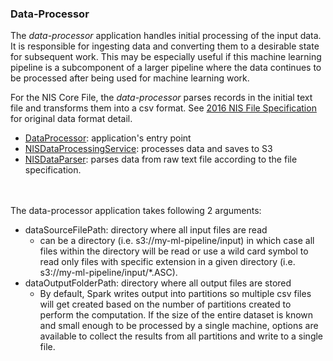 ### Data-Processor

The _data-processor_ application handles initial processing of the input data. It is responsible for ingesting data and converting them to a desirable state for subsequent work. This may be especially useful if this machine learning pipeline is a subcomponent of a larger pipeline where the data continues to be processed after being used for machine learning work. 

For the NIS Core File, the _data-processor_ parses records in the initial text file and transforms them into a csv format.
See <a href = "https://www.hcup-us.ahrq.gov/db/nation/nis/tools/stats/FileSpecifications_NIS_2016_Core.TXT">2016 NIS File Specification</a> for original data format detail.

- <a href = "https://github.com/dalinkim/ml-pipeline/blob/master/data-processor/src/main/scala/edu/uwm/cs/DataProcessor.scala">DataProcessor</a>: application's entry point 
- <a href = "https://github.com/dalinkim/ml-pipeline/blob/master/data-processor/src/main/scala/edu/uwm/cs/NISDataProcessingService.scala">NISDataProcessingService</a>: processes data and saves to S3
- <a href = "https://github.com/dalinkim/ml-pipeline/blob/master/data-processor/src/main/scala/edu/uwm/cs/NISDataParser.scala">NISDataParser</a>: parses data from raw text file according to the file specification.

<br><br>
The data-processor application takes following 2 arguments: 
- dataSourceFilePath: directory where all input files are read
   - can be a directory (i.e. s3://my-ml-pipeline/input) in which case all files within the directory will be read or use a wild card symbol to read only files with specific extension in a given directory (i.e. s3://my-ml-pipeline/input/*.ASC).
- dataOutputFolderPath: directory where all output files are stored 
    - By default, Spark writes output into partitions so multiple csv files will get created based on the number of partitions created to perform the computation. If the size of the entire dataset is known and small enough to be processed by a single machine, options are available to collect the results from all partitions and write to a single file.
